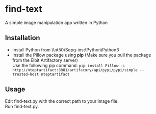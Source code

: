 # find-text
A simple image manipulation app written in Python  
## Installation
- Install Python from \\\\nt50\Sepg-inst\Python\Python3  
- Install the Pillow package using **pip** (Make sure you pull the package from the Elbit Artifactory server)  
  Use the following pip command: ```pip install Pillow -i http://nteptartifact:8081/artifacory/api/pypi/pypi/simple --trusted-host nteptartifact```    
## Usage  
Edit find-text.py with the correct path to your image file.  
Run find-text.py.    

